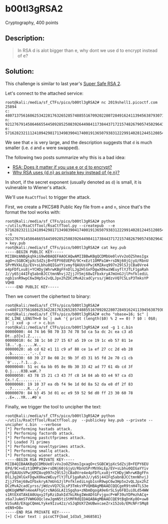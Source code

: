 # b00tl3gRSA2
Cryptography, 400 points

## Description:
> In RSA d is alot bigger than e, why dont we use d to encrypt instead of e?


## Solution: 

This challenge is similar to last year's [Super Safe RSA 2](/2018_picoCTF/Super%20Safe%20RSA%202.md).

Let's connect to the attached service:

```console
root@kali:/media/sf_CTFs/pico/b00tl3gRSA2# nc 2019shell1.picoctf.com 25894
c: 48071375616862534228176326528574885516709202280728491624113945638793071184006980266737279850050742118693709792242840439393541865811330474576169967674079123907090654398992126304860965521240238310796011949309914300123384015445484300373166609628216518116939428644164267538696119210897669664957903314187967291512
n: 92127679145864665544509285250839264498411738443717215748267905745029643874193055919184223323864056258655815094323958810858139536866236939854310538894340791381299415997654040768206426802287455505544556235998728826483952449687792000885283330274926207244242183386994582748534826366816341614902994131107305595311
e: 57162823211124109429817134983904174001913650793831222991402812445120854456264193141243988239339731505897127805599729329763879733999552297514925671812861027407779381128169655277743189409738606387376548984511780696518013594272105582951800971729070004788190602897517208334073609575019514843888968859835457405377
```

We see that `e` is very large, and the description suggests that `d` is much smaller (i.e. `d` and `e` were swapped).

The following two posts summarize why this is a bad idea:

* [RSA: Does it matter if you use e or d to encrypt?](https://crypto.stackexchange.com/questions/54557/rsa-does-it-matter-if-you-use-e-or-d-to-encrypt)
* [Why RSA uses {d,n} as private key instead of {e,n}?](https://crypto.stackexchange.com/questions/8460/why-rsa-uses-d-n-as-private-key-instead-of-e-n)

In short, if the secret exponent (usually denoted as `d`) is small, it is vulnerable to Wiener's attack.

We'll use `RsaCtfTool` to trigger the attack.

First, we create a PKCS#8 Public Key file from `e` and `n`, since that's the format the tool works with:
```console
root@kali:/media/sf_CTFs/pico/b00tl3gRSA2# python ~/utils/RsaCtfTool/RsaCtfTool.py --createpub  --e 57162823211124109429817134983904174001913650793831222991402812445120854456264193141243988239339731505897127805599729329763879733999552297514925671812861027407779381128169655277743189409738606387376548984511780696518013594272105582951800971729070004788190602897517208334073609575019514843888968859835457405377  --n 92127679145864665544509285250839264498411738443717215748267905745029643874193055919184223323864056258655815094323958810858139536866236939854310538894340791381299415997654040768206426802287455505544556235998728826483952449687792000885283330274926207244242183386994582748534826366816341614902994131107305595311 > key.pub
root@kali:/media/sf_CTFs/pico/b00tl3gRSA2# cat key.pub
-----BEGIN PUBLIC KEY-----
MIIBHzANBgkqhkiG9w0BAQEFAAOCAQwAMIIBBwKBgQCDMbUe0lvVv2oOZShmsIgx
agO+cSGBCWjpXcSdZsjB+FEPY6EUEPd/9C+xEzt1OMPa1W+rsDNj60jGjyU/RbnU
SPrMVXkLEp/EV+sLbhu0QIGaYYivmyfQAUUsVPwjKMZAvq997n29lSJjCBa0Vre4
e4pFDfLxu8j+YCHDyjWhrwKBgFFnDlLJg2HlGxFDgwX0kwzWEuyflYJTLF1gaRah
J//y65j44IFq5abnBJCCtmnNhvjJZjjJY5mj68wIFbxkryA7mUnGJjlPnfklediL
ngb1snR9wpC6w3Hp5x2vQLJpx2hZDCzMvA2cadCyrss/jWdzvVQ7CSLsP3TmksYP
VQHB
-----END PUBLIC KEY-----
```

Then we convert the ciphertext to binary:
```console
root@kali:/media/sf_CTFs/pico/b00tl3gRSA2# c=48071375616862534228176326528574885516709202280728491624113945638793071184006980266737279850050742118693709792242840439393541865811330474576169967674079123907090654398992126304860965521240238310796011949309914300123384015445484300373166609628216518116939428644164267538696119210897669664957903314187967291512
root@kali:/media/sf_CTFs/pico/b00tl3gRSA2# echo "obase=16; $c" | BC_LINE_LENGTH=0 bc | awk '{ print (length($0) % 2 == 0) ? $0 : 0$0; }' | xxd -p -r > c.bin
root@kali:/media/sf_CTFs/pico/b00tl3gRSA2# xxd -g 1 c.bin
00000000: 44 74 b6 98 70 33 7d 78 5d ca 5a dc 2c ea c3 a5  Dt..p3}x].Z.,...
00000010: 6c 38 1c b0 27 15 67 a5 19 ce 19 1c eb 57 81 1e  l8..'.g......W..
00000020: ab cd 62 e1 11 c9 af 88 ce 1a ef 27 cc 2d eb 28  ..b........'.-.(
00000030: 60 39 27 8e 08 2c 9b 3f d3 31 b5 fd 2e 70 c1 cb  `9'..,.?.1...p..
00000040: 51 ec 6a bb 05 8e 0b 30 33 42 ad 77 61 4b cd 3f  Q.j....03B.waK.?
00000050: 43 78 15 21 c3 43 7f c8 14 84 ab 03 e4 97 ca d3  Cx.!.C..........
00000060: 19 10 37 ea db f4 9e 1d 0d 8a 52 da e8 df 2f 83  ..7.......R.../.
00000070: 84 b3 45 3d 01 ec e9 59 52 9d d0 ff 23 30 60 78  ..E=...YR...#0`x
```

Finally, we trigger the tool to uncipher the text:
```console
root@kali:/media/sf_CTFs/pico/b00tl3gRSA2# python ~/utils/RsaCtfTool/RsaCtfTool.py  --publickey key.pub --private --uncipher c.bin  --verbose
[*] Performing hastads attack.
[*] Performing factordb attack.
[*] Performing pastctfprimes attack.
[*] Loaded 71 primes
[*] Performing noveltyprimes attack.
[*] Performing smallq attack.
[*] Performing wiener attack.
-----BEGIN RSA PRIVATE KEY-----
MIIB4QIBAAKBgQCDMbUe0lvVv2oOZShmsIgxagO+cSGBCWjpXcSdZsjB+FEPY6EU
EPd/9C+xEzt1OMPa1W+rsDNj60jGjyU/RbnUSPrMVXkLEp/EV+sLbhu0QIGaYYiv
myfQAUUsVPwjKMZAvq997n29lSJjCBa0Vre4e4pFDfLxu8j+YCHDyjWhrwKBgFFn
DlLJg2HlGxFDgwX0kwzWEuyflYJTLF1gaRahJ//y65j44IFq5abnBJCCtmnNhvjJ
ZjjJY5mj68wIFbxkryA7mUnGJjlPnfklediLngb1snR9wpC6w3Hp5x2vQLJpx2hZ
DCzMvA2cadCyrss/jWdzvVQ7CSLsP3TmksYPVQHBAgMBAAECQQCgeR9tnH4TLS3e
q0KUgWMWFn4eeAFhyCrcNAGGLAI1Sgqha+zNbmDgogA9e6rSLSy6FBIuiOLd54WW
s1RtEX4TAkEA0Uqxy2fpRziDahId7kLRkgIWeADtGFvjgxcP+WF39uYDPmzhACq+
z6a7JuAmSTVWHGOQclewJgmN5tiStMFRdQIDAQABAgMBAAECQE9tBqDnKy8O+uw8
VzSuA8/EXqpCQmmLYyke9Izu42z/xSJqDUX7ZmUBwxcaeZrx152ob/EMcNFrSMq8
eEN9+D8=
-----END RSA PRIVATE KEY-----
[+] Clear text : picoCTF{bad_1d3a5_3468581}
```